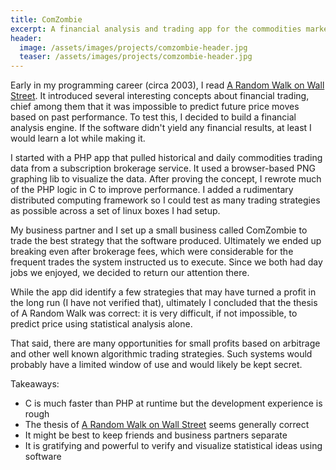 ```yaml
---
title: ComZombie
excerpt: A financial analysis and trading app for the commodities market
header:
  image: /assets/images/projects/comzombie-header.jpg
  teaser: /assets/images/projects/comzombie-header.jpg
---
```


Early in my programming career (circa 2003), I read [A Random Walk on Wall Street](https://en.wikipedia.org/wiki/A_Random_Walk_Down_Wall_Street). It introduced several interesting concepts about financial trading, chief among them that it was impossible to predict future price moves based on past performance. To test this, I decided to build a financial analysis engine. If the software didn't yield any financial results, at least I would learn a lot while making it.

I started with a PHP app that pulled historical and daily commodities trading data from a subscription brokerage service. It used a browser-based PNG graphing lib to visualize the data. After proving the concept, I rewrote much of the PHP logic in C to improve performance. I added a rudimentary distributed computing framework so I could test as many trading strategies as possible across a set of linux boxes I had setup.

My business partner and I set up a small business called ComZombie to trade the best strategy that the software produced. Ultimately we ended up breaking even after brokerage fees, which were considerable for the frequent trades the system instructed us to execute. Since we both had day jobs we enjoyed, we decided to return our attention there.

While the app did identify a few strategies that may have turned a profit in the long run (I have not verified that), ultimately I concluded that the thesis of A Random Walk was correct: it is very difficult, if not impossible, to predict price using statistical analysis alone.

That said, there are many opportunities for small profits based on arbitrage and other well known algorithmic trading strategies. Such systems would probably have a limited window of use and would likely be kept secret.

Takeaways:
  * C is much faster than PHP at runtime but the development experience is rough
  * The thesis of [A Random Walk on Wall Street](https://en.wikipedia.org/wiki/A_Random_Walk_Down_Wall_Street) seems generally correct
  * It might be best to keep friends and business partners separate
  * It is gratifying and powerful to verify and visualize statistical ideas using software
